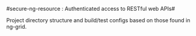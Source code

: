 #secure-ng-resource : Authenticated access to RESTful web APIs#

Project directory structure and build/test configs based on those found in
ng-grid.

